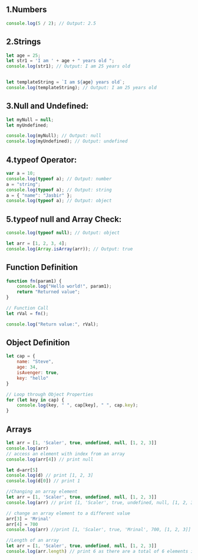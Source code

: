 ## 1.Numbers

``` JavaScript
console.log(5 / 2); // Output: 2.5
```

## 2.Strings
``` JavaScript
let age = 25;
let str1 = 'I am ' + age + " years old ";
console.log(str1); // Output: I am 25 years old


let templateString = `I am ${age} years old`;
console.log(templateString); // Output: I am 25 years old
```

## 3.Null and Undefined:
``` JavaScript
let myNull = null;
let myUndefined;

console.log(myNull); // Output: null
console.log(myUndefined); // Output: undefined
```

## 4.typeof Operator:

``` JavaScript
var a = 10;
console.log(typeof a); // Output: number
a = "string";
console.log(typeof a); // Output: string
a = { "name": "Jasbir" };
console.log(typeof a); // Output: object
```

## 5.typeof null and Array Check:
``` JavaScript
console.log(typeof null); // Output: object

let arr = [1, 2, 3, 4];
console.log(Array.isArray(arr)); // Output: true
```

## Function Definition
``` JavaScript
function fn(param1) {
    console.log("Hello world!", param1);
    return "Returned value";
}

// Function Call
let rVal = fn();

console.log("Return value:", rVal);
```


## Object Definition
``` JavaScript
let cap = {
    name: "Steve",
    age: 34,
    isAvenger: true,
    key: "hello"
}

// Loop through Object Properties
for (let key in cap) {
    console.log(key, " ", cap[key], " ", cap.key);
}
```

## Arrays
``` JavaScript
let arr = [1, 'Scaler', true, undefined, null, [1, 2, 3]]
console.log(arr)
// access an element with index from an array
console.log(arr[4]) // print null

let d=arr[5]
console.log(d) // print [1, 2, 3]
console.log(d[0]) // print 1

//Changing an array element
let arr = [1, 'Scaler', true, undefined, null, [1, 2, 3]]
console.log(arr) // print [1, 'Scaler', true, undefined, null, [1, 2, 3]]

// change an array element to a different value
arr[3] = 'Mrinal'
arr[4] = 700
console.log(arr) //print [1, 'Scaler', true, 'Mrinal', 700, [1, 2, 3]]

//Length of an array
let arr = [1, 'Scaler', true, undefined, null, [1, 2, 3]]
console.log(arr.length) // print 6 as there are a total of 6 elements in an array.
```
